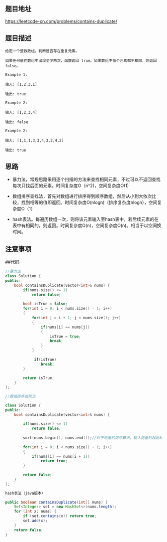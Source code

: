 ## 题目地址
https://leetcode-cn.com/problems/contains-duplicate/

## 题目描述
```
给定一个整数数组，判断是否存在重复元素。

如果任何值在数组中出现至少两次，函数返回 true。如果数组中每个元素都不相同，则返回 false。

Example 1:

输入: [1,2,3,1]

输出: true

Example 2:

输入: [1,2,3,4]

输出: false

Example 2:

输入: [1,1,1,3,3,4,3,2,4,2]

输出: true
```

## 思路

- 暴力法，常规思路采用逐个扫描的方法来查找相同元素，不过可以不返回查找每次只找后面的元素。时间复杂度O（n^2)，空间复杂度O(1)

- 数组排序查找法，首先对数组进行排序得到顺序数组，然后从小到大依次比较，找到相等的值即返回。时间复杂度O(nlogn)（排序复杂度nlogn），空间复杂度O（1）

- hash表法。每遍历数组一次，则将该元素输入至hash表中，若后续元素的在表中有相同的，则返回。时间复杂度O(n)，空间复杂度O(n)。相当于以空间换时间。

## 注意事项

##代码
```c++
//暴力法
class Solution {
public:
    bool containsDuplicate(vector<int>& nums) {
        if(nums.size() <= 1)
            return false;
        
        bool isTrue = false;
        for(int i = 0; i < nums.size() - 1; i++)
        {
            for(int j = i + 1; j < nums.size(); j++)
            {
                if(nums[i] == nums[j])
                {
                    isTrue = true;
                    break;
                }     
            }
            
             if(isTrue)
                break;
        }
        
        return isTrue;
    }
};
```

```c++
//数组排序查找法

class Solution {
public:
    bool containsDuplicate(vector<int>& nums) {
        
        if(nums.size() <= 1)
            return false;
        
        sort(nums.begin(), nums.end());//对于向量的排序算法，输入向量的起始和终止位置。
        
        for(int i = 0; i < nums.size() - 1; i++)
        {
            if(nums[i] == nums[i + 1])
                return true;    
        }
        
        return false;
    }
};
```

```java
hash表法（java版本）

public boolean containsDuplicate(int[] nums) {
    Set<Integer> set = new HashSet<>(nums.length);
    for (int x: nums) {
        if (set.contains(x)) return true;
        set.add(x);
    }
    return false;
}
```
